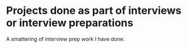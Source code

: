 # Projects done as part of interviews or interview preparations

A smattering of interview prep work I have done. 
